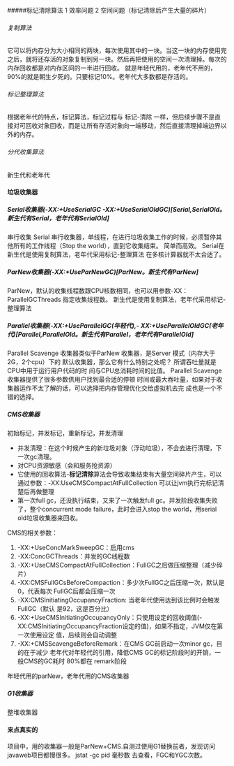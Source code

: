#####标记清除算法
1 效率问题
2 空间问题（标记清除后产生大量的碎片）




###### 复制算法
它可以将内存分为大小相同的两块，每次使用其中的一块。当这一块的内存使用完之后，就将还存活的对象复制到另一块。然后再把使用的空间一次清理掉。每次的内存回收都是对内存区间的一半进行回收。
就是年轻代用的，老年代不用的，90%的就是朝生夕死的。只要标记10%。老年代大多数都是存活的。

###### 标记整理算法
根据老年代的特点，标记算法，标记过程与 标记-清除 一样，但后续步骤不是直接对可回收对象回收，而是让所有存活对象向一端移动，然后直接清理掉端边界以外的内存。

###### 分代收集算法
新生代和老年代

#### 垃圾收集器
##### Serial收集器(-XX:+UseSerialGC -XX:+UseSerialOldGC)[Serial,SerialOld。新生代有Serial，老年代有SerialOld] 
串行收集
Serial 串行收集器，单线程，在进行垃圾收集工作的时候，必须暂停其他所有的工作线程（Stop the world），直到它收集结束。
简单而高效。
Serial在新生代是使用复制算法，老年代采用标记-整理算法
在多核计算器就不太合适了。

##### ParNew收集器(-XX:+UseParNewGC)[ParNew。新生代有ParNew] 
ParNew，默认的收集线程数跟CPU核数相同，也可以用参数-XX：ParallelGCThreads 指定收集线程数。
新生代是使用复制算法，老年代采用标记-整理算法

##### Parallel收集器(-XX:+UseParallelGC(年轻代),- XX:+UseParallelOldGC(老年代)[Parallel,ParallelOld。新生代有Parallel，老年代有ParallelOld] 
Parallel Scavenge 收集器类似于ParNew 收集器，是Server 模式（内存大于2G，2个cpu）下的 默认收集器，那么它有什么特别之处呢？
所谓吞吐量就是CPU中用于运行用户代码的时 间与CPU总消耗时间的比值。
Parallel Scavenge收集器提供了很多参数供用户找到最合适的停顿 时间或最大吞吐量，如果对于收集器运作不太了解的话，可以选择把内存管理优化交给虚拟机去完 成也是一个不错的选择。

##### CMS收集器
初始标记，并发标记，重新标记，并发清理

* 并发清理：在这个时候产生的新垃圾对象（浮动垃圾），不会去进行清理，下一次gc清理。
* 对CPU资源敏感（会和服务抢资源）
* 它使用的回收算法-**标记清除**算法会导致收集结束有大量空间碎片产生，可以通过参数：-XX:UseCMSCompactAtFullCollection   可以让jvm执行完标记清楚后再做整理
* 第一次full gc，还没执行结束，又来了一次触发full gc。并发阶段收集失败了，整个concurrent mode failure，此时会进入stop the world，用serial old垃圾收集器来回收。

CMS的相关参数：
1. -XX:+UseConcMarkSweepGC：启用cms 
1. -XX:ConcGCThreads：并发的GC线程数 
1. -XX:+UseCMSCompactAtFullCollection：FullGC之后做压缩整理（减少碎片） 
1. -XX:CMSFullGCsBeforeCompaction：多少次FullGC之后压缩一次，默认是0，代表每次 FullGC后都会压缩一次 
1. -XX:CMSInitiatingOccupancyFraction: 当老年代使用达到该比例时会触发FullGC（默认 是92，这是百分比） 
1. -XX:+UseCMSInitiatingOccupancyOnly：只使用设定的回收阈值(- XX:CMSInitiatingOccupancyFraction设定的值)，如果不指定，JVM仅在第一次使用设定 值，后续则会自动调整 
1. -XX:+CMSScavengeBeforeRemark：在CMS GC前启动一次minor gc，目的在于减少 老年代对年轻代的引用，降低CMS GC的标记阶段时的开销，一般CMS的GC耗时 80%都在 remark阶段

年轻代用的parNew，老年代用的CMS收集器

##### G1收集器

整堆收集器


#### 来点真实的
项目中，用的收集器一般是ParNew+CMS.自测过使用G1替换前者，发现访问javaweb项目都慢很多。
jstat -gc pid 毫秒数
去查看，FGC和YGC次数。
